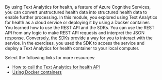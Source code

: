 By using Text Analytics for health, a feature of Azure Cognitive Services, you can convert unstructured health data into structured health data to enable further processing. In this module, you explored using Text Analytics for health as a cloud service or deploying it by using a Docker container. You learned how to use the REST API and the SDKs. You can use the REST API from any logic to make REST API requests and interpret the JSON response. Conversely, the SDKs provide a way for you to interact with the service. In the exercises, you used the SDK to access the service and deploy a Text Analytics for health container to your local computer.

Select the following links for more resources:

-	[How to call the Text Analytics for health API](/azure/cognitive-services/language-service/text-analytics-for-health/how-to/call-api)
-	[Using Docker containers](/azure/cognitive-services/language-service/text-analytics-for-health/how-to/use-containers?tabs=language#host-computer-requirements-and-recommendations)
